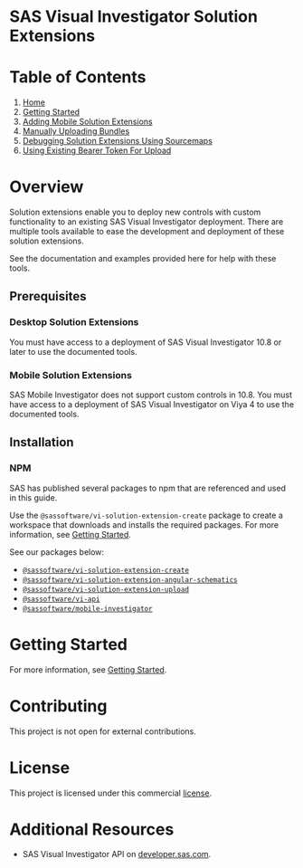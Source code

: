 <!-- Automatically generated table of contents -->

# SAS Visual Investigator Solution Extensions

# Table of Contents

1. [Home](README.md)
2. [Getting Started](./docs/pages/1-getting-started.md)
3. [Adding Mobile Solution Extensions](./docs/pages/2-mobile-solutions.md)
4. [Manually Uploading Bundles](./docs/pages/3-manual-uploading.md)
5. [Debugging Solution Extensions Using Sourcemaps](./docs/pages/4-debugging-solution-extensions-using-sourcemaps.md)
6. [Using Existing Bearer Token For Upload](./docs/pages/5-using-existing-auth-token-for-upload.md)

<!-- toc_end -->

# Overview

Solution extensions enable you to deploy new controls with custom functionality to an existing SAS Visual Investigator deployment. There are multiple tools available to ease the development and deployment of these solution extensions.

See the documentation and examples provided here for help with these tools.

## Prerequisites

### Desktop Solution Extensions

You must have access to a deployment of SAS Visual Investigator 10.8 or later to use the documented tools.

### Mobile Solution Extensions

SAS Mobile Investigator does not support custom controls in 10.8. You must have access to a deployment of SAS Visual Investigator on Viya 4 to use the documented tools.

## Installation

### NPM

SAS has published several packages to npm that are referenced and used in this guide.

Use the `@sassoftware/vi-solution-extension-create` package to create a workspace that downloads and installs the required packages. For more information, see [Getting Started](./docs/pages/1-getting-started.md).

See our packages below:

-   [`@sassoftware/vi-solution-extension-create`](https://www.npmjs.com/package/@sassoftware/vi-solution-extension-create)
-   [`@sassoftware/vi-solution-extension-angular-schematics`](https://www.npmjs.com/package/@sassoftware/vi-solution-extension-angular-schematics)
-   [`@sassoftware/vi-solution-extension-upload`](https://www.npmjs.com/package/@sassoftware/vi-solution-extension-upload)
-   [`@sassoftware/vi-api`](https://www.npmjs.com/package/@sassoftware/vi-api)
-   [`@sassoftware/mobile-investigator`](https://www.npmjs.com/package/@sassoftware/mobile-investigator)

# Getting Started

For more information, see [Getting Started](./docs/pages/1-getting-started.md).

# Contributing

This project is not open for external contributions.

# License

This project is licensed under this commercial [license](LICENSE.txt).

# Additional Resources

-   SAS Visual Investigator API on [developer.sas.com](https://developer.sas.com/sdk/vi/apiDocs/).
